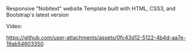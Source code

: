 Responsive "Nobitext" website Template built with HTML, CSS3, and Bootstrap's latest version

Video:


https://github.com/user-attachments/assets/0fc43d12-5122-4b4d-aa7e-19ab54603350
